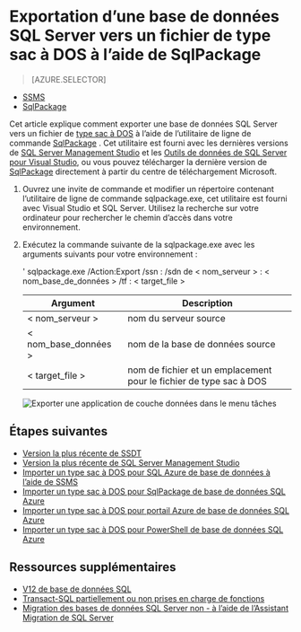 <properties
   pageTitle="Exportation d’une base de données SQL Server vers un fichier de type sac à DOS à l’aide de SqlPackage | Microsoft Azure"
   description="Base de données de SQL Microsoft Azure, migration de base de données, exporter la base de données, exporter un fichier de type sac à DOS, sqlpackage"
   services="sql-database"
   documentationCenter=""
   authors="CarlRabeler"
   manager="jhubbard"
   editor=""/>

<tags
   ms.service="sql-database"
   ms.devlang="NA"
   ms.topic="article"
   ms.tgt_pltfrm="NA"
   ms.workload="sqldb-migrate"
   ms.date="08/24/2016"
   ms.author="carlrab"/>

# <a name="export-a-sql-server-database-to-a-bacpac-file-using-sqlpackage"></a>Exportation d’une base de données SQL Server vers un fichier de type sac à DOS à l’aide de SqlPackage

> [AZURE.SELECTOR]
- [SSMS](sql-database-cloud-migrate-compatible-export-bacpac-ssms.md)
- [SqlPackage](sql-database-cloud-migrate-compatible-export-bacpac-sqlpackage.md)

Cet article explique comment exporter une base de données SQL Server vers un fichier de [type sac à DOS](https://msdn.microsoft.com/library/ee210546.aspx#Anchor_4) à l’aide de l’utilitaire de ligne de commande [SqlPackage](https://msdn.microsoft.com/library/hh550080.aspx) . Cet utilitaire est fourni avec les dernières versions de [SQL Server Management Studio](https://msdn.microsoft.com/library/mt238290.aspx) et les [Outils de données de SQL Server pour Visual Studio](https://msdn.microsoft.com/library/mt204009.aspx), ou vous pouvez télécharger la dernière version de [SqlPackage](https://www.microsoft.com/en-us/download/details.aspx?id=53876) directement à partir du centre de téléchargement Microsoft.

1. Ouvrez une invite de commande et modifier un répertoire contenant l’utilitaire de ligne de commande sqlpackage.exe, cet utilitaire est fourni avec Visual Studio et SQL Server. Utilisez la recherche sur votre ordinateur pour rechercher le chemin d’accès dans votre environnement.
2. Exécutez la commande suivante de la sqlpackage.exe avec les arguments suivants pour votre environnement :

    ' sqlpackage.exe /Action:Export /ssn : /sdn de < nom_serveur > : < nom_base_de_données > /tf : < target_file >

  	| Argument  | Description  |
  	|---|---|
  	| < nom_serveur >  | nom du serveur source  |
  	| < nom_base_données >  | nom de la base de données source  |
  	| < target_file >  | nom de fichier et un emplacement pour le fichier de type sac à DOS  |

    ![Exporter une application de couche données dans le menu tâches](./media/sql-database-cloud-migrate/TestForCompatibilityUsingSQLPackage01b.png)

## <a name="next-steps"></a>Étapes suivantes

- [Version la plus récente de SSDT](https://msdn.microsoft.com/library/mt204009.aspx)
- [Version la plus récente de SQL Server Management Studio](https://msdn.microsoft.com/library/mt238290.aspx)
- [Importer un type sac à DOS pour SQL Azure de base de données à l’aide de SSMS](sql-database-cloud-migrate-compatible-import-bacpac-ssms.md)
- [Importer un type sac à DOS pour SqlPackage de base de données SQL Azure](sql-database-cloud-migrate-compatible-import-bacpac-sqlpackage.md)
- [Importer un type sac à DOS pour portail Azure de base de données SQL Azure](sql-database-import.md)
- [Importer un type sac à DOS pour PowerShell de base de données SQL Azure](sql-database-import-powershell.md)

## <a name="additional-resources"></a>Ressources supplémentaires

- [V12 de base de données SQL](sql-database-v12-whats-new.md)
- [Transact-SQL partiellement ou non prises en charge de fonctions](sql-database-transact-sql-information.md)
- [Migration des bases de données SQL Server non - à l’aide de l’Assistant Migration de SQL Server](http://blogs.msdn.com/b/ssma/)
